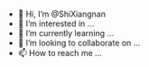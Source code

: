 - 👋 Hi, I’m @ShiXiangnan
- 👀 I’m interested in ...
- 🌱 I’m currently learning ...
- 💞️ I’m looking to collaborate on ...
- 📫 How to reach me ...

<!---
ShiXiangnan/ShiXiangnan is a ✨ special ✨ repository because its `README.md` (this file) appears on your GitHub profile.
You can click the Preview link to take a look at your changes.
--->
